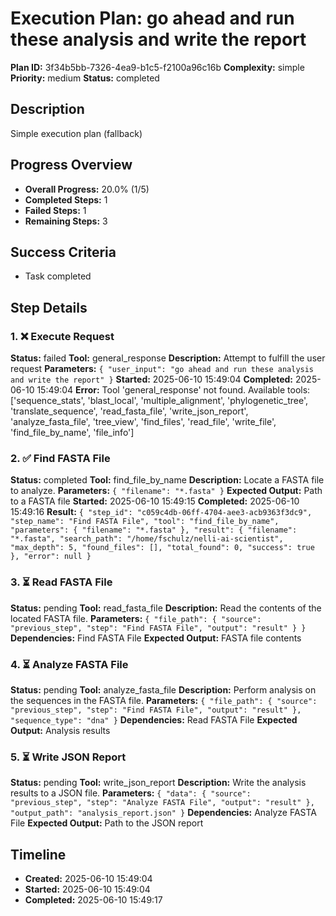 # Execution Plan: go ahead and run these analysis and write the report

**Plan ID:** 3f34b5bb-7326-4ea9-b1c5-f2100a96c16b
**Complexity:** simple
**Priority:** medium
**Status:** completed

## Description
Simple execution plan (fallback)

## Progress Overview
- **Overall Progress:** 20.0% (1/5)
- **Completed Steps:** 1
- **Failed Steps:** 1
- **Remaining Steps:** 3

## Success Criteria
- Task completed

## Step Details

### 1. ❌ Execute Request

**Status:** failed
**Tool:** general_response
**Description:** Attempt to fulfill the user request
**Parameters:** `{
  "user_input": "go ahead and run these analysis and write the report"
}`
**Started:** 2025-06-10 15:49:04
**Completed:** 2025-06-10 15:49:04
**Error:** Tool 'general_response' not found. Available tools: ['sequence_stats', 'blast_local', 'multiple_alignment', 'phylogenetic_tree', 'translate_sequence', 'read_fasta_file', 'write_json_report', 'analyze_fasta_file', 'tree_view', 'find_files', 'read_file', 'write_file', 'find_file_by_name', 'file_info']

### 2. ✅ Find FASTA File

**Status:** completed
**Tool:** find_file_by_name
**Description:** Locate a FASTA file to analyze.
**Parameters:** `{
  "filename": "*.fasta"
}`
**Expected Output:** Path to a FASTA file
**Started:** 2025-06-10 15:49:15
**Completed:** 2025-06-10 15:49:16
**Result:** `{
  "step_id": "c059c4db-06ff-4704-aee3-acb9363f3dc9",
  "step_name": "Find FASTA File",
  "tool": "find_file_by_name",
  "parameters": {
    "filename": "*.fasta"
  },
  "result": {
    "filename": "*.fasta",
    "search_path": "/home/fschulz/nelli-ai-scientist",
    "max_depth": 5,
    "found_files": [],
    "total_found": 0,
    "success": true
  },
  "error": null
}`

### 3. ⏳ Read FASTA File

**Status:** pending
**Tool:** read_fasta_file
**Description:** Read the contents of the located FASTA file.
**Parameters:** `{
  "file_path": {
    "source": "previous_step",
    "step": "Find FASTA File",
    "output": "result"
  }
}`
**Dependencies:** Find FASTA File
**Expected Output:** FASTA file contents

### 4. ⏳ Analyze FASTA File

**Status:** pending
**Tool:** analyze_fasta_file
**Description:** Perform analysis on the sequences in the FASTA file.
**Parameters:** `{
  "file_path": {
    "source": "previous_step",
    "step": "Find FASTA File",
    "output": "result"
  },
  "sequence_type": "dna"
}`
**Dependencies:** Read FASTA File
**Expected Output:** Analysis results

### 5. ⏳ Write JSON Report

**Status:** pending
**Tool:** write_json_report
**Description:** Write the analysis results to a JSON file.
**Parameters:** `{
  "data": {
    "source": "previous_step",
    "step": "Analyze FASTA File",
    "output": "result"
  },
  "output_path": "analysis_report.json"
}`
**Dependencies:** Analyze FASTA File
**Expected Output:** Path to the JSON report


## Timeline

- **Created:** 2025-06-10 15:49:04
- **Started:** 2025-06-10 15:49:04
- **Completed:** 2025-06-10 15:49:17

